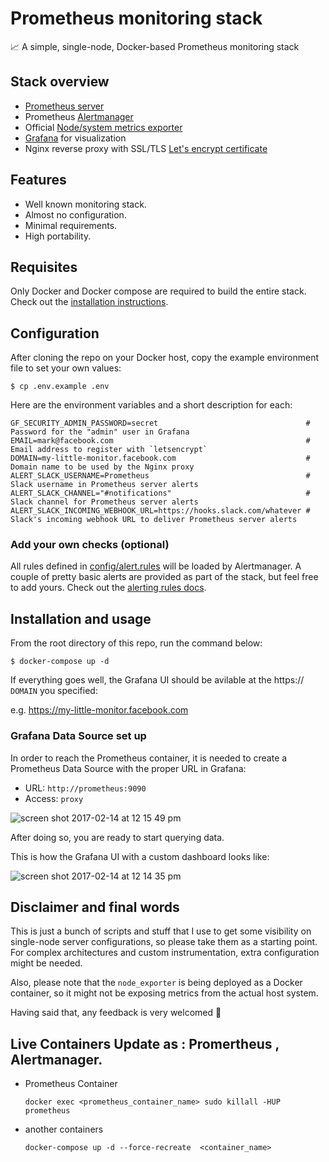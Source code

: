 # Prometheus monitoring stack

📈 A simple, single-node, Docker-based Prometheus monitoring stack

## Stack overview

- [Prometheus server](https://prometheus.io/docs/introduction/overview/)
- Prometheus [Alertmanager](https://prometheus.io/docs/alerting/alertmanager/)
- Official [Node/system metrics exporter](https://github.com/prometheus/node_exporter)
- [Grafana](http://grafana.org/) for visualization
- Nginx reverse proxy with SSL/TLS [Let's encrypt certificate](https://letsencrypt.org/)

## Features

- Well known monitoring stack.
- Almost no configuration.
- Minimal requirements.
- High portability.

## Requisites

Only Docker and Docker compose are required to build the entire stack.
Check out the [installation instructions](https://docs.docker.com/compose/install/).

## Configuration

After cloning the repo on your Docker host, copy the example environment
file to set your own values:

```
$ cp .env.example .env
```

Here are the environment variables and a short description for each:

```shell
GF_SECURITY_ADMIN_PASSWORD=secret                                 # Password for the "admin" user in Grafana
EMAIL=mark@facebook.com                                           # Email address to register with `letsencrypt`
DOMAIN=my-little-monitor.facebook.com                             # Domain name to be used by the Nginx proxy
ALERT_SLACK_USERNAME=Prometheus                                   # Slack username in Prometheus server alerts
ALERT_SLACK_CHANNEL="#notifications"                              # Slack channel for Prometheus server alerts
ALERT_SLACK_INCOMING_WEBHOOK_URL=https://hooks.slack.com/whatever # Slack's incoming webhook URL to deliver Prometheus server alerts
```

### Add your own checks (optional)

All rules defined in [config/alert.rules](config/alert.rules) will be
loaded by Alertmanager. A couple of pretty basic alerts are provided
as part of the stack, but feel free to add yours. Check out the
[alerting rules docs](https://prometheus.io/docs/alerting/rules/).


## Installation and usage

From the root directory of this repo, run the command below:

```shell
$ docker-compose up -d
```

If everything goes well, the Grafana UI should be avilable at the
https:// `DOMAIN` you specified:

e.g. https://my-little-monitor.facebook.com

### Grafana Data Source set up

In order to reach the Prometheus container, it is needed to create a
Prometheus Data Source with the proper URL in Grafana:

- URL: `http://prometheus:9090`
- Access: `proxy`

![screen shot 2017-02-14 at 12 15 49 pm](https://cloud.githubusercontent.com/assets/126392/22927591/71a38848-f2b2-11e6-8715-543b1f96427d.jpg)

After doing so, you are ready to start querying data.

This is how the Grafana UI with a custom dashboard looks like:

![screen shot 2017-02-14 at 12 14 35 pm](https://cloud.githubusercontent.com/assets/126392/22927595/7dfabf4e-f2b2-11e6-9f88-e76d60d1a628.jpg)

## Disclaimer and final words

This is just a bunch of scripts and stuff that I use to get some
visibility on single-node server configurations, so please take them as
a starting point. For complex architectures and custom instrumentation,
extra configuration might be needed.

Also, please note that the `node_exporter` is being deployed as a Docker
container, so it might not be exposing metrics from the actual host
system.

Having said that, any feedback is very welcomed :muscle:

## Live Containers Update as  : Promertheus , Alertmanager.

* Prometheus Container 

    ` docker exec <prometheus_container_name> sudo killall -HUP prometheus `

* another  containers 
     
     `docker-compose up -d --force-recreate  <container_name>`
